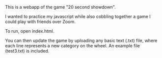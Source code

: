 This is a webapp of the game "20 second showdown".

I wanted to practice my javascript while also cobbling together a game I could play with friends over Zoom.

To run, open index.html.

You can then update the game by uploading any basic text (.txt) file, where each line represents a new category on the wheel. An example file (test3.txt) is included.
